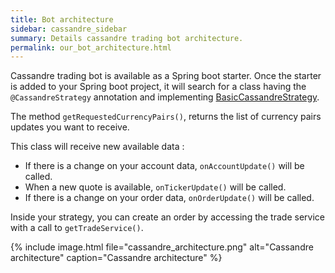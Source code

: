```yaml
---
title: Bot architecture
sidebar: cassandre_sidebar
summary: Details cassandre trading bot architecture.
permalink: our_bot_architecture.html
---
```


Cassandre trading bot is available as a Spring boot starter. Once the starter is added to your Spring boot project, it will search for a class having the <code>@CassandreStrategy</code> annotation and implementing [BasicCassandreStrategy](https://github.com/cassandre-tech/cassandre-trading-bot/blob/development/trading-bot-spring-boot-autoconfigure/src/main/java/tech/cassandre/trading/bot/strategy/BasicCassandreStrategy.java).

The method <code>getRequestedCurrencyPairs()</code>, returns the list of currency pairs updates you want to receive.

This class will receive new available data : 
  * If there is a change on your account data, <code>onAccountUpdate()</code> will be called.
  * When a new quote is available, <code>onTickerUpdate()</code> will be called.
  * If there is a change on your order data, <code>onOrderUpdate()</code> will be called. 
  
Inside your strategy, you can create an order by accessing the trade service with a call to <code>getTradeService()</code>.

{% include image.html file="cassandre_architecture.png" alt="Cassandre architecture" caption="Cassandre architecture" %}